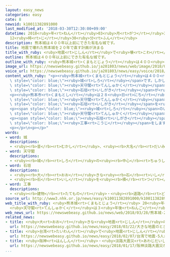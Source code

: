 ```yaml
---
layout: easy_news
categories: easy
cate: 8
newsid: k10011382891000
last_modified_at: '2018-03-30T12:30:00+09:00'
datetime: 2018<ruby>年<rt>ねん</rt></ruby>03<ruby>月<rt>がつ</rt></ruby>30<ruby>日<rt>にち</rt></ruby>
  12<ruby>時<rt>じ</rt></ruby>30<ruby>分<rt>ふん</rt></ruby>
description: 熊本城は４００年以上前にできた有名な城です。
title: 地震で壊れた熊本城を２０年で直す計画が決まる
title_with_ruby: <ruby>地震<rt>じしん</rt></ruby>で<ruby>壊<rt>こわ</rt></ruby>れた<ruby>熊本城<rt>くまもとじょう</rt></ruby>を２０<ruby>年<rt>ねん</rt></ruby>で<ruby>直<rt>なお</rt></ruby>す<ruby>計画<rt>けいかく</rt></ruby>が<ruby>決<rt>き</rt></ruby>まる
outline: 熊本城は４００年以上前にできた有名な城です。
outline_with_ruby: <ruby>熊本城<rt>くまもとじょう</rt></ruby>は４００<ruby>年<rt>ねん</rt></ruby><ruby>以上<rt>いじょう</rt></ruby><ruby>前<rt>まえ</rt></ruby>にできた<ruby>有名<rt>ゆうめい</rt></ruby>な<ruby>城<rt>しろ</rt></ruby>です。
image_url: https://newswebeasy.github.io/ja201803/news/web/image/2018/03/28/K10011382891_1803281843_1803281852_01_02.jpg
voice_url: https://newswebeasy.github.io/ja201803/news/easy/voice/2018/03/30/k10011382891000.mp4
content_with_ruby: "<p><ruby>熊本城<rt>くまもとじょう</rt></ruby>は４００<ruby>年<rt>ねん</rt></ruby><ruby>以上<rt>いじょう</rt></ruby><ruby>前<rt>まえ</rt></ruby>にできた<ruby>有名<rt>ゆうめい</rt></ruby>な<span\
  \ style=\"color: blue;\"><ruby>城<rt>しろ</rt></ruby></span>です。しかし、２０１６<ruby>年<rt>ねん</rt></ruby>に<ruby>大<rt>おお</rt></ruby>きな<ruby>地震<rt>じしん</rt></ruby>があって、<ruby>歴史<rt>れきし</rt></ruby>がある<span\
  \ style=\"color: blue;\"><ruby>天守閣<rt>てんしゅかく</rt></ruby></span>などの<ruby>建物<rt>たてもの</rt></ruby>や<span\
  \ style=\"color: blue;\"><ruby>石垣<rt>いしがき</rt></ruby></span>が<ruby>壊<rt>こわ</rt></ruby>れました。</p>\n\
  <p><ruby>熊本市<rt>くまもとし</rt></ruby>は２８<ruby>日<rt>にち</rt></ruby>、<ruby>国<rt>くに</rt></ruby>や<ruby>熊本県<rt>くまもとけん</rt></ruby>の<ruby>意見<rt>いけん</rt></ruby>も<ruby>聞<rt>き</rt></ruby>いて<ruby>熊本城<rt>くまもとじょう</rt></ruby>を<ruby>直<rt>なお</rt></ruby>す<ruby>計画<rt>けいかく</rt></ruby>を<ruby>決<rt>き</rt></ruby>めました。これから２０３７<ruby>年<rt>ねん</rt></ruby>３<ruby>月<rt>がつ</rt></ruby>までの２０<ruby>年<rt>ねん</rt></ruby>の<ruby>間<rt>あいだ</rt></ruby>に、<span\
  \ style=\"color: blue;\"><ruby>天守閣<rt>てんしゅかく</rt></ruby></span>などの<ruby>建物<rt>たてもの</rt></ruby>や<span\
  \ style=\"color: blue;\"><ruby>石垣<rt>いしがき</rt></ruby></span>を<ruby>地震<rt>じしん</rt></ruby>の<ruby>前<rt>まえ</rt></ruby>と<ruby>同<rt>おな</rt></ruby>じように<ruby>直<rt>なお</rt></ruby>します。</p>\n\
  <p><span style=\"color: blue;\"><ruby>城<rt>しろ</rt></ruby></span>のいちばん<ruby>高<rt>たか</rt></ruby>い<ruby>所<rt>ところ</rt></ruby>にある<span\
  \ style=\"color: blue;\"><ruby>天守閣<rt>てんしゅかく</rt></ruby></span>は、<ruby>新<rt>あたら</rt></ruby>しい<ruby>技術<rt>ぎじゅつ</rt></ruby>を<ruby>使<rt>つか</rt></ruby>って<ruby>地震<rt>じしん</rt></ruby>のとき<ruby>大<rt>おお</rt></ruby>きく<ruby>揺<rt>ゆ</rt></ruby>れないようにします。２０２１<ruby>年<rt>ねん</rt></ruby><ruby>春<rt>はる</rt></ruby>ごろみんなに<ruby>見<rt>み</rt></ruby>せる<ruby>予定<rt>よてい</rt></ruby>です。</p>\n\
  <p><span style=\"color: blue;\"><ruby>石垣<rt>いしがき</rt></ruby></span>や<ruby>建物<rt>たてもの</rt></ruby>は、<ruby>形<rt>かたち</rt></ruby>などが<ruby>変<rt>か</rt></ruby>わらないようにできるだけ<ruby>昔<rt>むかし</rt></ruby>のやり<ruby>方<rt>かた</rt></ruby>で<span\
  \ style=\"color: blue;\"><ruby>工事<rt>こうじ</rt></ruby></span>をします。</p>\n<p><ruby>熊本市<rt>くまもとし</rt></ruby>は「<ruby>地震<rt>じしん</rt></ruby>から２<ruby>年<rt>ねん</rt></ruby><ruby>過<rt>す</rt></ruby>ぎて、やっと<ruby>計画<rt>けいかく</rt></ruby>ができました。<ruby>地震<rt>じしん</rt></ruby>でも<ruby>壊<rt>こわ</rt></ruby>れないような<ruby>熊本城<rt>くまもとじょう</rt></ruby>にしていきたいです」と<ruby>話<rt>はな</rt></ruby>しています。</p>\n\
  <p></p>\n<p></p>"
words:
- word: 城
  descriptions:
  - <ruby><rb>昔</rb><rt>むかし</rt></ruby>、<ruby><rb>大名</rb><rt>だいみょう</rt></ruby>などが、<ruby><rb>敵</rb><rt>てき</rt></ruby>を<ruby><rb>防</rb><rt>ふせ</rt></ruby>ぐために<ruby><rb>造</rb><rt>つく</rt></ruby>った<ruby><rb>大</rb><rt>おお</rt></ruby>がかりな<ruby><rb>建物</rb><rt>たてもの</rt></ruby>。
- word: 天守閣
  descriptions:
  - <ruby><rb>城</rb><rt>しろ</rt></ruby>の<ruby><rb>中心</rb><rt>ちゅうしん</rt></ruby>にある、<ruby><rb>高</rb><rt>たか</rt></ruby>い<ruby><rb>物見</rb><rt>ものみ</rt></ruby>やぐら。<ruby><rb>天守</rb><rt>てんしゅ</rt></ruby>。
- word: 石垣
  descriptions:
  - <ruby><rb>大</rb><rt>おお</rt></ruby>きな<ruby><rb>石</rb><rt>いし</rt></ruby>を<ruby><rb>積</rb><rt>つ</rt></ruby>み<ruby><rb>重</rb><rt>かさ</rt></ruby>ねてかべのようにしたもの。
  - <ruby><rb>石</rb><rt>いし</rt></ruby>を<ruby><rb>積</rb><rt>つ</rt></ruby>んで<ruby><rb>作</rb><rt>つく</rt></ruby>ったへい。
- word: 工事
  descriptions:
  - <ruby><rb>建物</rb><rt>たてもの</rt></ruby>・<ruby><rb>道路</rb><rt>どうろ</rt></ruby>・<ruby><rb>橋</rb><rt>はし</rt></ruby>などを<ruby><rb>造</rb><rt>つく</rt></ruby>ったり、<ruby><rb>直</rb><rt>なお</rt></ruby>したりすること。また、その<ruby><rb>仕事</rb><rt>しごと</rt></ruby>。
source_url: http://www3.nhk.or.jp/news/easy/k10011382891000/k10011382891000.html
web_title_with_ruby: <ruby>熊本城<rt>くまもとじょう</rt></ruby> 20<ruby>年<rt>ねん</rt></ruby>かけ<ruby>全体<rt>ぜんたい</rt></ruby>を<ruby>復旧<rt>ふっきゅう</rt></ruby>
  <ruby>天守閣<rt>てんしゅかく</rt></ruby>は３<ruby>年後<rt>ねんご</rt></ruby><ruby>公開<rt>こうかい</rt></ruby><ruby>目指<rt>めざ</rt></ruby>す
web_news_url: https://newswebeasy.github.io/news/web/2018/03/28/熊本城-20年かけ全体を復旧-天守閣は3年後公開目指す
related_news:
- title: <ruby>大<rt>おお</rt></ruby>きな<ruby>地震<rt>じしん</rt></ruby>のときは<ruby>緊急地震速報<rt>きんきゅうじしんそくほう</rt></ruby>に<ruby>続<rt>つづ</rt></ruby>きの<ruby>情報<rt>じょうほう</rt></ruby>が<ruby>出<rt>で</rt></ruby>る
  url: https://newswebeasy.github.io/news/easy/2018/03/22/大きな地震のときは緊急地震速報に続きの情報が出る
- title: <ruby>台湾<rt>たいわん</rt></ruby>で<ruby>地震<rt>じしん</rt></ruby>　５<ruby>人<rt>にん</rt></ruby>が<ruby>亡<rt>な</rt></ruby>くなって２５０<ruby>人<rt>にん</rt></ruby><ruby>以上<rt>いじょう</rt></ruby>がけがをする
  url: https://newswebeasy.github.io/news/easy/2018/02/07/台湾で地震-5人が亡くなって250人以上がけがをする
- title: <ruby>阪神<rt>はんしん</rt></ruby>・<ruby>淡路大震災<rt>あわじだいしんさい</rt></ruby>が<ruby>起<rt>お</rt></ruby>こってから２３<ruby>年<rt>ねん</rt></ruby>
  url: https://newswebeasy.github.io/news/easy/2018/01/17/阪神淡路大震災が起こってから23年
...
```

